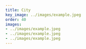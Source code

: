 ```yaml
---
title: City
key_image: ../images/example.jpeg
order: 40
images:
- ../images/example.jpeg
- ../images/example.jpeg
- ../images/example.jpeg
---
```

